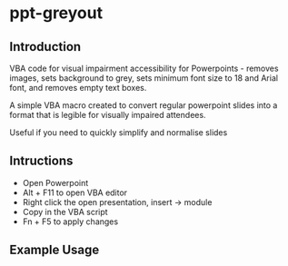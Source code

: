 # ppt-greyout

## Introduction

VBA code for visual impairment accessibility for Powerpoints - removes images, sets background to grey, sets minimum font size to 18 and Arial font, and removes empty text boxes.

A simple VBA macro created to convert regular powerpoint slides into a format that is legible for visually impaired attendees.

Useful if you need to quickly simplify and normalise slides

## Intructions

- Open Powerpoint
- Alt + F11 to open VBA editor
- Right click the open presentation, insert -> module
- Copy in the VBA script
- Fn + F5 to apply changes

## Example Usage

